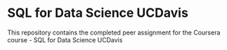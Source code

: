 # SQL for Data Science UCDavis
This repository contains the completed peer assignment for the Coursera course - SQL for Data Science UCDavis
